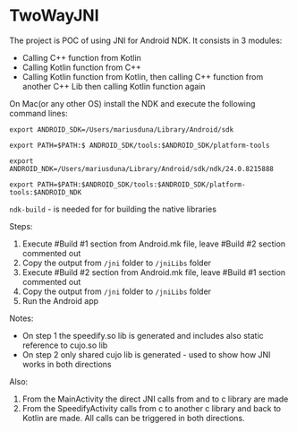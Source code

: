 # TwoWayJNI

The project is POC of using JNI for Android NDK. It consists in 3 modules:
- Calling C++ function from Kotlin
- Calling Kotlin function from C++
- Calling Kotlin function from Kotlin, then calling C++ function from another C++ Lib then calling Kotlin function again

On Mac(or any other OS) install the NDK and execute the following command lines:

```
export ANDROID_SDK=/Users/mariusduna/Library/Android/sdk

export PATH=$PATH:$ ANDROID_SDK/tools:$ANDROID_SDK/platform-tools

export ANDROID_NDK=/Users/mariusduna/Library/Android/sdk/ndk/24.0.8215888

export PATH=$PATH:$ANDROID_SDK/tools:$ANDROID_SDK/platform-tools:$ANDROID_NDK
```
`ndk-build` - is needed for for building the native libraries

Steps:
1. Execute #Build #1 section from Android.mk file, leave #Build #2 section commented out
2. Copy the output from `/jni` folder to `/jniLibs` folder
3. Execute #Build #2 section from Android.mk file, leave #Build #1 section commented out
4. Copy the output from `/jni` folder to `/jniLibs` folder
5. Run the Android app

Notes:
 - On step 1 the speedify.so lib is generated and includes also static reference to cujo.so lib
 - On step 2 only shared cujo lib is generated - used to show how JNI works in both directions

 Also:
 1. From the MainActivity the direct JNI calls from and to c library are made
 2. From the SpeedifyActivity calls from c to another c library and back to Kotlin are made.
 All calls can be triggered in both directions.
